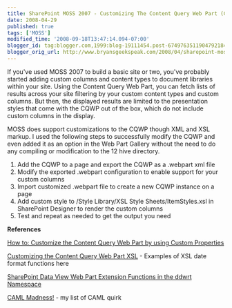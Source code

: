 ```yaml
---
title: SharePoint MOSS 2007 - Customizing The Content Query Web Part (CQWP)
date: 2008-04-29
published: true
tags: ['MOSS']
modified_time: '2008-09-18T13:47:14.094-07:00'
blogger_id: tag:blogger.com,1999:blog-19111454.post-6749763511904792184
blogger_orig_url: http://www.bryansgeekspeak.com/2008/04/sharepoint-moss-2007-customizing.html
---
```


If you've used MOSS 2007 to build a basic site or two, you've probably started adding custom columns and content types to document libraries within your site.  Using the Content Query Web Part, you can fetch lists of results across your site filtering by your custom content types and custom columns.  But then, the displayed results are limited to the presentation styles that come with the CQWP out of the box, which do not include custom columns in the display.

MOSS does support customizations to the CQWP though XML and XSL markup. I used the following steps to successfully modify the CQWP and even added it as an option in the Web Part Gallery without the need to do any compiling or modification to the 12 hive directory.

1. Add the CQWP to a page and export the CQWP as a .webpart xml file
1. Modify the exported .webpart configuration to enable support for your custom columns
1. Import customized .webpart file to create a new CQWP instance on a page
1. Add custom style to /Style Library/XSL Style Sheets/ItemStyles.xsl in SharePoint Designer to render the custom columns
1. Test and repeat as needed to get the output you need

**References**

[How to: Customize the Content Query Web Part by using Custom Properties](http://msdn2.microsoft.com/en-us/library/aa981241.aspx)

[Customizing the Content Query Web Part XSL](http://www.microsoft.com/belux/msdn/nl/community/columns/stevenvandecraen/contentquerywebpart.mspx) - Examples of XSL date format functions here

[SharePoint Data View Web Part Extension Functions in the ddwrt Namespace](http://msdn2.microsoft.com/en-us/library/aa505323.aspx)

[CAML Madness!](2008-06-19-sharepoint-moss-2007-caml-madness.md) - my list of CAML quirk
